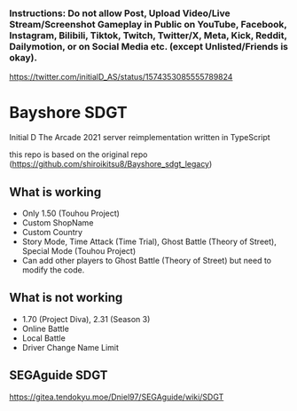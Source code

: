 ### Instructions: Do not allow Post, Upload Video/Live Stream/Screenshot Gameplay in Public on YouTube, Facebook, Instagram, Bilibili, Tiktok, Twitch, Twitter/X, Meta, Kick, Reddit, Dailymotion, or on Social Media etc. (except Unlisted/Friends is okay).

https://twitter.com/initialD_AS/status/1574353085555789824


# Bayshore SDGT
Initial D The Arcade 2021 server reimplementation written in TypeScript

this repo is based on the original repo (https://github.com/shiroikitsu8/Bayshore_sdgt_legacy)

## What is working
 - Only 1.50 (Touhou Project)
 - Custom ShopName
 - Custom Country
 - Story Mode, Time Attack (Time Trial), Ghost Battle (Theory of Street), Special Mode (Touhou Project)
 - Can add other players to Ghost Battle (Theory of Street) but need to modify the code.

 ## What is not working 
 - 1.70 (Project Diva), 2.31 (Season 3)
 - Online Battle
 - Local Battle
 - Driver Change Name Limit

 ## SEGAguide SDGT
https://gitea.tendokyu.moe/Dniel97/SEGAguide/wiki/SDGT